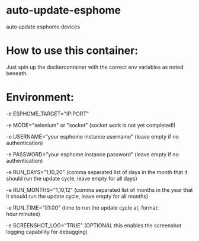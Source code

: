 # auto-update-esphome
auto update esphome devices

# How to use this container:
Just spin up the dockercontainer with the correct env variables as noted beneath:


# Environment:
-e ESPHOME_TARGET="IP:PORT"

-e MODE="selenium" or "socket" (socket work is not yet completed!)

-e USERNAME="your esphome instance username" (leave empty if no authentication)

-e PASSWORD="your esphome instance password" (leave empty if no authentication)

-e RUN_DAYS="1,10,20" (comma separated list of days in the month that it should run the update cycle, leave empty for all days)

-e RUN_MONTHS="1,10,12" (comma separated list of months in the year that it should run the update cycle, leave empty for all months)

-e RUN_TIME="01:00" (time to run the update cycle at, format: hour:minutes)

-e SCREENSHOT_LOG="TRUE" (OPTIONAL this enables the screenshot logging capability for debugging)
